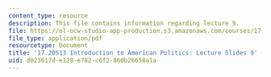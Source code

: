 ```yaml
---
content_type: resource
description: This file contains information regarding lecture 9.
file: https://ol-ocw-studio-app-production.s3.amazonaws.com/courses/17-20-introduction-to-american-politics-spring-2013/d023617de128e782c6f2860b26658a1a_MIT17_20S13_Lecture9.pdf
file_type: application/pdf
resourcetype: Document
title: '17.20S13 Introduction to American Politics: Lecture Slides 9'
uid: d023617d-e128-e782-c6f2-860b26658a1a
---
```

